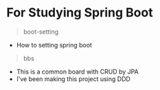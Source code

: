 # For Studying Spring Boot
> boot-setting
* How to setting spring boot
> bbs
* This is a common board with CRUD by JPA
* I've been making this project using DDD

